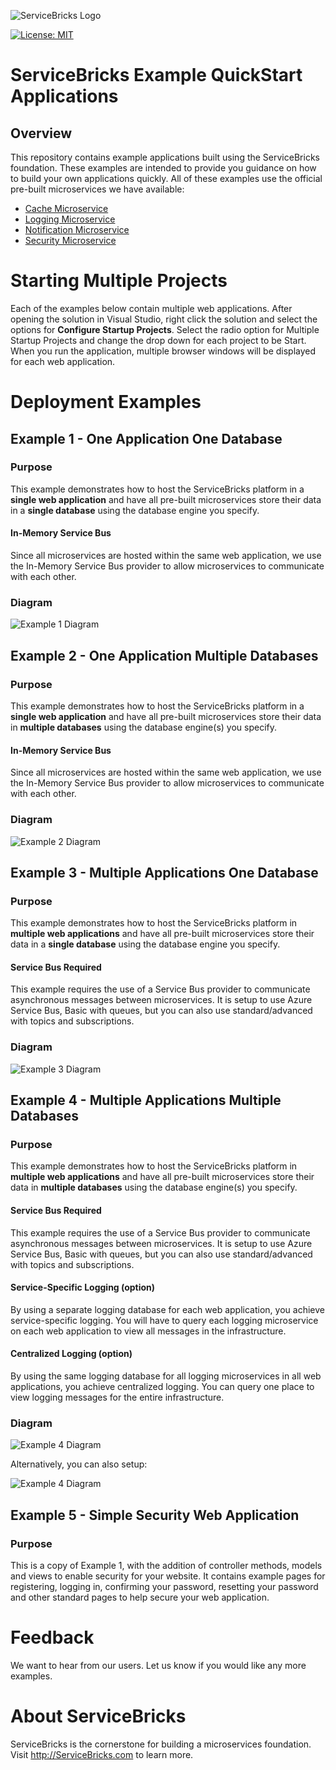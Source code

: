![ServiceBricks Logo](https://github.com/holomodular/ServiceBricks/blob/main/Logo.png)  

[![License: MIT](https://img.shields.io/badge/License-MIT-blue.svg)](https://opensource.org/licenses/MIT)

# ServiceBricks Example QuickStart Applications

## Overview

This repository contains example applications built using the ServiceBricks foundation.
These examples are intended to provide you guidance on how to build your own applications quickly.
All of these examples use the official pre-built microservices we have available:

* [Cache Microservice](https://github.com/holomodular/ServiceBricks-Cache)
* [Logging Microservice](https://github.com/holomodular/ServiceBricks-Logging)
* [Notification Microservice](https://github.com/holomodular/ServiceBricks-Notification)
* [Security Microservice](https://github.com/holomodular/ServiceBricks-Security)


# Starting Multiple Projects
Each of the examples below contain multiple web applications.
After opening the solution in Visual Studio, right click the solution and select the options for **Configure Startup Projects**. 
Select the radio option for Multiple Startup Projects and change the drop down for each project to be Start.
When you run the application, multiple browser windows will be displayed for each web application.


# Deployment Examples

## Example 1 - One Application One Database

### Purpose

This example demonstrates how to host the ServiceBricks platform in a **single web application** and have all pre-built microservices store their data in a **single database** using the database engine you specify.

#### In-Memory Service Bus

Since all microservices are hosted within the same web application, we use the In-Memory Service Bus provider to allow microservices to communicate with each other.

### Diagram

![Example 1 Diagram](https://github.com/holomodular/ServiceBricks-Examples/blob/main/Example1-OneApplicationOneDatabase/Example1.png)  


## Example 2 - One Application Multiple Databases

### Purpose

This example demonstrates how to host the ServiceBricks platform in a **single web application** and have all pre-built microservices store their data in **multiple databases** using the database engine(s) you specify.

#### In-Memory Service Bus

Since all microservices are hosted within the same web application, we use the In-Memory Service Bus provider to allow microservices to communicate with each other.

### Diagram

![Example 2 Diagram](https://github.com/holomodular/ServiceBricks-Examples/blob/main/Example2-OneApplicationMultipleDatabases/Example2.png) 


## Example 3 - Multiple Applications One Database

### Purpose

This example demonstrates how to host the ServiceBricks platform in **multiple web applications** and have all pre-built microservices store their data in a **single database** using the database engine you specify.

#### Service Bus Required

This example requires the use of a Service Bus provider to communicate asynchronous messages between microservices.
It is setup to use Azure Service Bus, Basic with queues, but you can also use standard/advanced with topics and subscriptions.

### Diagram

![Example 3 Diagram](https://github.com/holomodular/ServiceBricks-Examples/blob/main/Example3-MultipleApplicationsOneDatabase/Example3.png) 


## Example 4 - Multiple Applications Multiple Databases

### Purpose

This example demonstrates how to host the ServiceBricks platform in **multiple web applications** and have all pre-built microservices store their data in **multiple databases** using the database engine(s) you specify.

#### Service Bus Required

This example requires the use of a Service Bus provider to communicate asynchronous messages between microservices.
It is setup to use Azure Service Bus, Basic with queues, but you can also use standard/advanced with topics and subscriptions.

#### Service-Specific Logging (option)

By using a separate logging database for each web application, you achieve service-specific logging. 
You will have to query each logging microservice on each web application to view all messages in the infrastructure.

#### Centralized Logging (option)

By using the same logging database for all logging microservices in all web applications, you achieve centralized logging. 
You can query one place to view logging messages for the entire infrastructure.

### Diagram
![Example 4 Diagram](https://github.com/holomodular/ServiceBricks-Examples/blob/main/Example4-MultipleApplicationsMultipleDatabases/Example4.png) 

Alternatively, you can also setup:

![Example 4 Diagram](https://github.com/holomodular/ServiceBricks-Examples/blob/main/Example4-MultipleApplicationsMultipleDatabases/Example4CentralizedLogging.png) 


## Example 5 - Simple Security Web Application

### Purpose

This is a copy of Example 1,  with the addition of controller methods, models and views to enable security for your website. 
It contains example pages for registering, logging in, confirming your password, resetting your password and other standard pages to help secure your web application.



# Feedback

We want to hear from our users. Let us know if you would like any more examples.


# About ServiceBricks

ServiceBricks is the cornerstone for building a microservices foundation.
Visit http://ServiceBricks.com to learn more.
